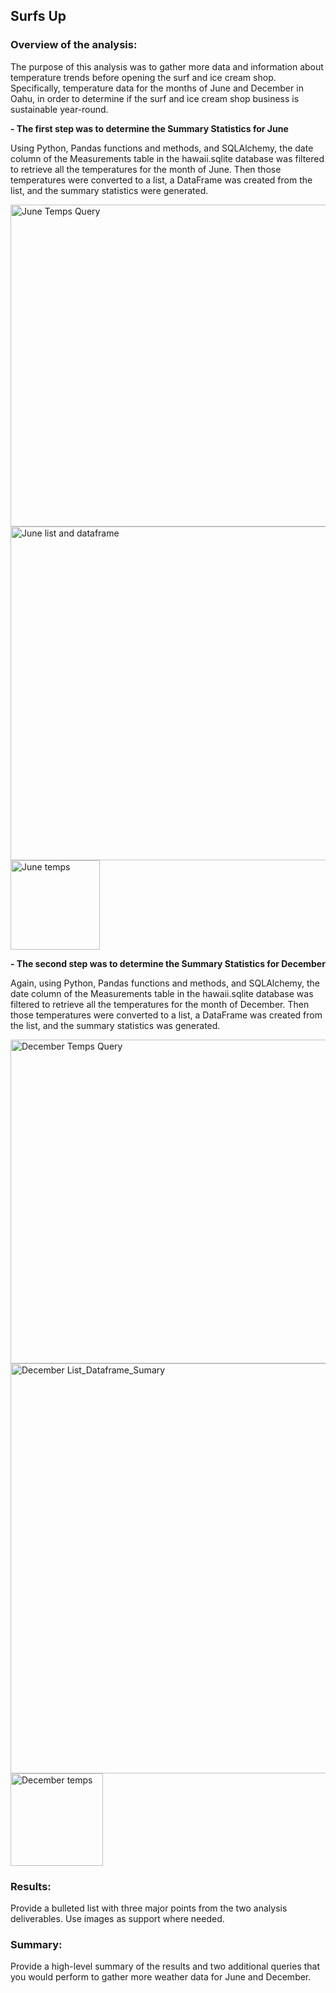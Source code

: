 ## Surfs Up

### Overview of the analysis:
 
The purpose of this analysis was to gather more data and information about temperature trends before opening the surf and ice cream shop. Specifically, temperature data for the months of June and December in Oahu, in order to determine if the surf and ice cream shop business is sustainable year-round.


**- The first step was to determine the Summary Statistics for June**

  Using Python, Pandas functions and methods, and SQLAlchemy, the date column of the Measurements table in the hawaii.sqlite database was filtered to retrieve all the 
  temperatures for the month of June. Then those temperatures were converted to a list, a DataFrame was created from the list, and the summary statistics were generated.
 
 
 <img width="515" alt="June Temps Query" src="https://user-images.githubusercontent.com/78699465/116007581-69209d80-a5de-11eb-84cf-1c9815bcdd32.png">
 
 <img width="534" alt="June list and dataframe" src="https://user-images.githubusercontent.com/78699465/116007586-750c5f80-a5de-11eb-9821-71308d048513.png">

<img width="143" alt="June temps" src="https://user-images.githubusercontent.com/78699465/116007594-7b024080-a5de-11eb-8068-1a23c50492c1.png">


  

**- The second step was to determine the Summary Statistics for December**

  Again, using Python, Pandas functions and methods, and SQLAlchemy, the date column of the Measurements table in the hawaii.sqlite database was filtered to retrieve all the     temperatures for the month of December. Then those temperatures were converted to a list, a DataFrame was created from the list, and the summary statistics was generated.

<img width="518" alt="December Temps Query" src="https://user-images.githubusercontent.com/78699465/116007802-8013bf80-a5df-11eb-9f16-0d45f5bcc7ed.png">

<img width="656" alt="December List_Dataframe_Sumary" src="https://user-images.githubusercontent.com/78699465/116007808-843fdd00-a5df-11eb-9280-0b760fc7b4d7.png">

<img width="148" alt="December temps" src="https://user-images.githubusercontent.com/78699465/116007811-873acd80-a5df-11eb-8e53-96785834bde4.png">






### Results: 
 Provide a bulleted list with three major points from the two analysis deliverables. Use images as support where needed.


### Summary: 
 Provide a high-level summary of the results and two additional queries that you would perform to gather more weather data for June and December.

